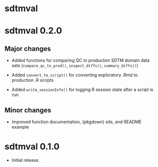 # sdtmval 

# sdtmval 0.2.0

## Major changes

* Added functions for comparing QC to production SDTM domain data sets (`compare_qc_to_prod()`, `inspect_diffs()`, `summary_diffs()`)

* Added `convert_to_script()` for converting exploratory .Rmd to production .R scripts

* Added `write_sessionInfo()` for logging R session state after a script is run

## Minor changes

* Improved function documentation, {pkgdown} site, and README example

# sdtmval 0.1.0

* Initial release.

